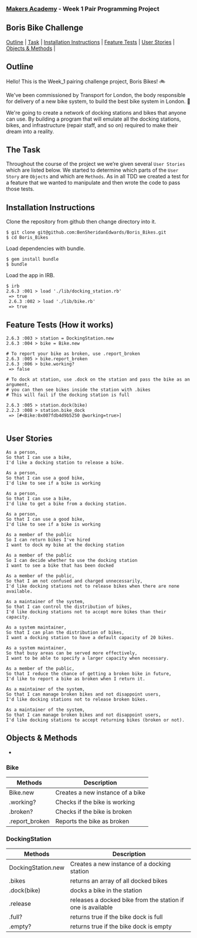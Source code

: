 
### [Makers Academy](http://www.makersacademy.com) - Week 1 Pair Programming Project

Boris Bike Challenge 
-

[Outline](#Outline) | [Task](#Task) | [Installation Instructions](#Installation) | [Feature Tests](#Feature_Tests) | [User Stories](#Story) | [Objects & Methods](#Methods) |


## <a name="Outline">Outline</a>
 
Hello! This is the Week_1 pairing challenge project, Boris Bikes! 🚲

We've been commissioned by Transport for London, the body responsible for delivery of a new bike system, to build the best bike system in London. 🚀

We're going to create a network of docking stations and bikes that anyone can use. By building a program that will emulate all the docking stations, bikes, and infrastructure (repair staff, and so on) required to make their dream into a reality.

## <a name="Task">The Task</a>
Throughout the course of the project we we’re given several `User Stories` which are listed below. We started to determine which parts of the `User Story` are `Objects` and which are `Methods`. As in all TDD we created a test for a feature that we wanted to manipulate and then wrote the code to pass those tests.

## <a name="Installation">Installation Instructions</a>

Clone the repository from github then change directory into it.

```
$ git clone git@github.com:BenSheridanEdwards/Boris_Bikes.git
$ cd Boris_Bikes
```
Load dependencies with bundle.
```
$ gem install bundle
$ bundle
```

Load the app in IRB.
```
$ irb
2.6.3 :001 > load './lib/docking_station.rb'
 => true
 2.6.3 :002 > load './lib/bike.rb'
 => true
```

## <a name="Feature_Tests">Feature Tests (How it works)</a>

```
2.6.3 :003 > station = DockingStation.new
2.6.3 :004 > bike = Bike.new

# To report your bike as broken, use .report_broken
2.6.3 :005 > bike.report_broken
2.6.3 :006 > bike.working?
 => false

# To dock at station, use .dock on the station and pass the bike as an argument,
# you can then see bikes inside the station with .bikes
# This will fail if the docking station is full

2.6.3 :005 > station.dock(bike)
2.2.3 :008 > station.bike_dock
 => [#<Bike:0x007fdb4d9b5250 @working=true>]


```

## <a name="Story">User Stories</a>

```
As a person,
So that I can use a bike,
I'd like a docking station to release a bike.

As a person,
So that I can use a good bike,
I'd like to see if a bike is working

As a person,
So that I can use a bike,
I'd like to get a bike from a docking station.

As a person,
So that I can use a good bike,
I'd like to see if a bike is working

As a member of the public
So I can return bikes I've hired
I want to dock my bike at the docking station

As a member of the public
So I can decide whether to use the docking station
I want to see a bike that has been docked

As a member of the public,
So that I am not confused and charged unnecessarily,
I'd like docking stations not to release bikes when there are none available.

As a maintainer of the system,
So that I can control the distribution of bikes,
I'd like docking stations not to accept more bikes than their capacity.

As a system maintainer,
So that I can plan the distribution of bikes,
I want a docking station to have a default capacity of 20 bikes.

As a system maintainer,
So that busy areas can be served more effectively,
I want to be able to specify a larger capacity when necessary.

As a member of the public,
So that I reduce the chance of getting a broken bike in future,
I'd like to report a bike as broken when I return it.

As a maintainer of the system,
So that I can manage broken bikes and not disappoint users,
I'd like docking stations not to release broken bikes.

As a maintainer of the system,
So that I can manage broken bikes and not disappoint users,
I'd like docking stations to accept returning bikes (broken or not).
```


## <a name="Methods">Objects & Methods</a>
-


### Bike


| Methods        | Description                                            |
|----------------|--------------------------------------------------------|
| Bike.new       | Creates a new instance of a bike                       |
| .working?      | Checks if the bike is working                          |
| .broken?       | Checks if the bike is broken                           |
| .report_broken | Reports the bike as broken                             |
  




### DockingStation


| Methods            | Description                                                                     |
|--------------------|---------------------------------------------------------------------------------|
| DockingStation.new | Creates a new instance of a docking station                                     |
| .bikes             | returns an array of all docked bikes                                            |
| .dock(bike)        | docks a bike in the station                                                     |
| .release           | releases a docked bike from the station if one is available                     |
| .full?             | returns true if the bike dock is full                                           |
| .empty?            | returns true if the bike dock is empty                                          |
        